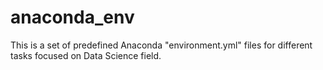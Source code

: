 # anaconda_env
This is a set of predefined Anaconda "environment.yml" files for different tasks focused on Data Science field.
